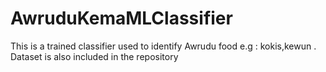 # AwruduKemaMLClassifier
This is a trained classifier used to identify Awrudu food e.g : kokis,kewun . Dataset is also included in the repository
